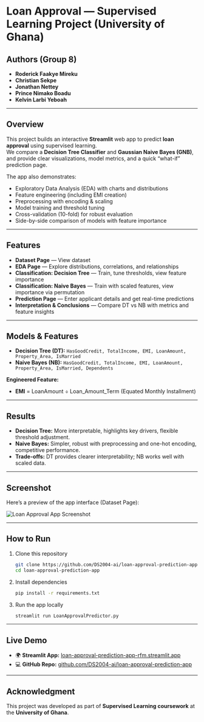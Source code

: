 # Loan Approval — Supervised Learning Project (University of Ghana)

## Authors (Group 8)
- **Roderick Faakye Mireku** 
- **Christian Sekpe**
- **Jonathan Nettey**
- **Prince Nimako Boadu**  
- **Kelvin Larbi Yeboah**    


---

## Overview
This project builds an interactive **Streamlit** web app to predict **loan approval** using supervised learning.  
We compare a **Decision Tree Classifier** and **Gaussian Naive Bayes (GNB)**, and provide clear visualizations, model metrics, and a quick “what-if” prediction page.  

The app also demonstrates:
- Exploratory Data Analysis (EDA) with charts and distributions  
- Feature engineering (including EMI creation)  
- Preprocessing with encoding & scaling  
- Model training and threshold tuning  
- Cross-validation (10-fold) for robust evaluation  
- Side-by-side comparison of models with feature importance  

---

## Features
- **Dataset Page** — View dataset  
- **EDA Page** — Explore distributions, correlations, and relationships  
- **Classification: Decision Tree** — Train, tune thresholds, view feature importance  
- **Classification: Naive Bayes** — Train with scaled features, view importance via permutation  
- **Prediction Page** — Enter applicant details and get real-time predictions  
- **Interpretation & Conclusions** — Compare DT vs NB with metrics and feature insights  

---

## Models & Features
- **Decision Tree (DT):** `HasGoodCredit, TotalIncome, EMI, LoanAmount, Property_Area, IsMarried`  
- **Naive Bayes (NB):** `HasGoodCredit, TotalIncome, EMI, LoanAmount, Property_Area, IsMarried, Dependents`  

**Engineered Feature:**  
- **EMI** = LoanAmount ÷ Loan_Amount_Term (Equated Monthly Installment)  

---

## Results
- **Decision Tree:** More interpretable, highlights key drivers, flexible threshold adjustment.  
- **Naive Bayes:** Simpler, robust with preprocessing and one-hot encoding, competitive performance.  
- **Trade-offs:** DT provides clearer interpretability; NB works well with scaled data.  

---

## Screenshot
Here’s a preview of the app interface (Dataset Page):

![Loan Approval App Screenshot](assets/dataset_page.png)

---

## How to Run
1. Clone this repository  
   ```bash
   git clone https://github.com/DS2004-ai/loan-approval-prediction-app.git
   cd loan-approval-prediction-app
   ```
2. Install dependencies  
   ```bash
   pip install -r requirements.txt
   ```
3. Run the app locally  
   ```bash
   streamlit run LoanApprovalPredictor.py
   ```

---

## Live Demo
- 🌍 **Streamlit App:** [loan-approval-prediction-app-rfm.streamlit.app](https://loan-approval-prediction-app-rfm.streamlit.app/)  
- 💻 **GitHub Repo:** [github.com/DS2004-ai/loan-approval-prediction-app](https://github.com/DS2004-ai/loan-approval-prediction-app)  

---

## Acknowledgment
This project was developed as part of **Supervised Learning coursework** at the **University of Ghana**.  